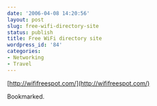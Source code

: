 ```yaml
---
date: '2006-04-08 14:20:56'
layout: post
slug: free-wifi-directory-site
status: publish
title: Free WiFi directory site
wordpress_id: '84'
categories:
- Networking
- Travel
---
```


[http://wififreespot.com/](http://wififreespot.com/)

Bookmarked.
